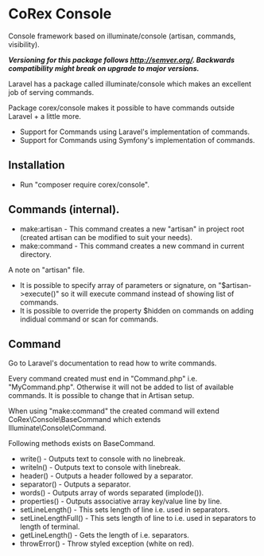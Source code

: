 # CoRex Console
Console framework based on illuminate/console (artisan, commands, visibility).

**_Versioning for this package follows http://semver.org/. Backwards compatibility might break on upgrade to major versions._**

Laravel has a package called illuminate/console which makes an excellent job of serving commands.

Package corex/console makes it possible to have commands outside Laravel + a little more.

- Support for Commands using Laravel's implementation of commands.
- Support for Commands using Symfony's implementation of commands.


## Installation
- Run "composer require corex/console".


## Commands (internal).
- make:artisan - This command creates a new "artisan" in project root (created artisan can be modified to suit your needs).
- make:command - This command creates a new command in current directory.

A note on "artisan" file.
- It is possible to specify array of parameters or signature, on "$artisan->execute()" so it will execute command instead of showing list of commands.
- It is possible to override the property $hidden on commands on adding indidual command or scan for commands.


## Command
Go to Laravel's documentation to read how to write commands.

Every command created must end in "Command.php" i.e. "MyCommand.php". Otherwise it will not be added to list of available commands. It is possible to change that in Artisan setup.

When using "make:command" the created command will extend CoRex\Console\BaseCommand which extends Illuminate\Console\Command.

Following methods exists on BaseCommand.
- write() - Outputs text to console with no linebreak.
- writeln() - Outputs text to console with linebreak.
- header() - Outputs a header followed by a separator.
- separator() - Outputs a separator.
- words() - Outputs array of words separated (implode()).
- properties() - Outputs associative array key/value line by line.
- setLineLength() - This sets length of line i.e. used in separators.
- setLineLengthFull() - This sets length of line to i.e. used in separators to length of terminal.
- getLineLength() - Gets the length of i.e. separators.
- throwError() - Throw styled exception (white on red).
